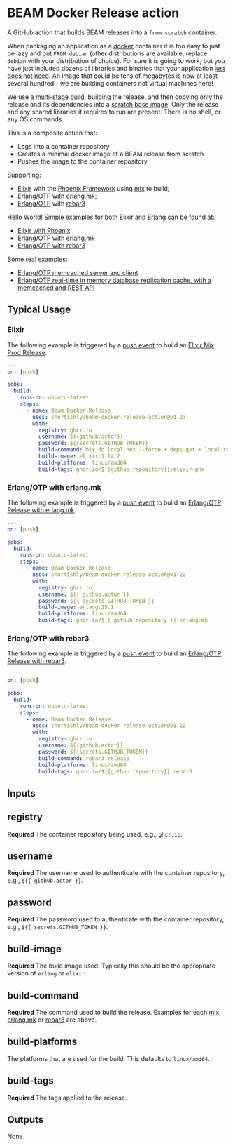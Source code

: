 # BEAM Docker Release action

A GitHub action that builds BEAM releases into a `from scratch`
container.

When packaging an application as a [docker][docker-com] container it
is too easy to just be lazy and put `FROM debian` (other distributions
are available, replace `debian` with your distribution of choice). For
sure it is going to work, but you have just included dozens of
libraries and binaries that your application [just does not
need][dockerfile-best-practices]. An image that could be tens of
megabytes is now at least several hundred - we are building containers
not virtual machines here!

We use a [multi-stage build][docker-building-multi-stage], building
the release, and then copying only the release and its dependencies
into a [scratch base image][baseimages-scratch]. Only the release and
any shared libraries it requires to run are present. There is no
shell, or any OS commands.

This is a composite action that:
- Logs into a container repository
- Creates a minimal docker image of a BEAM release from scratch
- Pushes the image to the container repository

Supporting:
- [Elixir][elixir] with the [Phoenix Framework][phoenix] using [mix][mix] to build;
- [Erlang/OTP][erlang] with [erlang.mk][erlang-mk];
- [Erlang/OTP][erlang] with [rebar3][rebar3]

Hello World! Simple examples for both Elixir and Erlang can be found at:
- [Elixir with Phoenix][hello-world-elixir-phx]
- [Erlang/OTP with erlang.mk][hello-world-erlang-mk]
- [Erlang/OTP with rebar3][hello-world-rebar3]

Some real examples:
- [Erlang/OTP memcached server and client][mcd]
- [Erlang/OTP real-time in memory database replication cache, with a memcached and REST API][pgec]

## Typical Usage

### Elixir

The following example is triggered by a [push
event][github-workflow-push-event] to build an [Elixir Mix
Prod Release][mix-release].

```yaml
---
on: [push]

jobs:
  build:
    runs-on: ubuntu-latest
    steps:
      - name: Beam Docker Release
        uses: shortishly/beam-docker-release-action@v1.23
        with:
          registry: ghcr.io
          username: ${{github.actor}}
          password: ${{secrets.GITHUB_TOKEN}}
          build-command: mix do local.hex --force + deps.get + local.rebar --force + compile + assets.deploy + phx.digest + release --overwrite
          build-image: elixir:1.14.2
          build-platforms: linux/amd64
          build-tags: ghcr.io/${{github.repository}}:elixir-phx
```

### Erlang/OTP with erlang.mk


The following example is triggered by a [push
event][github-workflow-push-event] to build an [Erlang/OTP Release with erlang.mk][erlang-mk-release].


```yaml
---
on: [push]

jobs:
  build:
    runs-on: ubuntu-latest
    steps:
      - name: Beam Docker Release
        uses: shortishly/beam-docker-release-action@v1.22
        with:
          registry: ghcr.io
          username: ${{ github.actor }}
          password: ${{ secrets.GITHUB_TOKEN }}
          build-image: erlang:25.1
          build-platforms: linux/amd64
          build-tags: ghcr.io/${{ github.repository }}:erlang.mk
```


### Erlang/OTP with rebar3


The following example is triggered by a [push
event][github-workflow-push-event] to build an [Erlang/OTP Release with rebar3][rebar3].


```yaml
---
on: [push]

jobs:
  build:
    runs-on: ubuntu-latest
    steps:
      - name: Beam Docker Release
        uses: shortishly/beam-docker-release-action@v1.22
        with:
          registry: ghcr.io
          username: ${{github.actor}}
          password: ${{secrets.GITHUB_TOKEN}}
          build-command: rebar3 release
          build-platforms: linux/amd64
          build-tags: ghcr.io/${{github.repository}}:rebar3
```



## Inputs

## registry

**Required** The container repository being used, e.g., `ghcr.io`.

## username

**Required** The username used to authenticate with the container
  repository, e.g., `${{ github.actor }}`.

## password

**Required** The password used to authenticate with the container
  repository, e.g., `${{ secrets.GITHUB_TOKEN }}`.
  
## build-image

**Required** The build image used. Typically this should be the
appropriate version of `erlang` or `elixir`.

## build-command

**Required** The command used to build the release. Examples for each
[mix][mix], [erlang.mk][erlang-mk] or [rebar3][rebar3] are above.

## build-platforms

The platforms that are used for the build. This defaults to
`linux/amd64`.

## build-tags

**Required** The tags applied to the release.

## Outputs

None.

[baseimages-scratch]: https://docs.docker.com/engine/userguide/eng-image/baseimages/
[docker-building-multi-stage]: https://docs.docker.com/build/building/multi-stage/
[docker-com]: https://www.docker.com
[dockerfile-best-practices]: https://docs.docker.com/engine/userguide/eng-image/dockerfile_best-practices
[elixir]: https://elixir-lang.org
[erlang-mk-release]: https://erlang.mk/guide/relx.html
[erlang-mk]: https://erlang.mk
[erlang]: https://www.erlang.org
[github-workflow-push-event]: https://docs.github.com/en/actions/using-workflows/events-that-trigger-workflows#push
[hello-world-elixir-phx]: https://github.com/shortishly/hello_world/tree/elixir-phx
[hello-world-erlang-mk]: https://github.com/shortishly/hello_world/tree/erlang-mk
[hello-world-rebar3]: https://github.com/shortishly/hello_world/tree/rebar3
[mcd]: https://github.com/shortishly/mcd/blob/main/.github/workflows/release.yml
[mix-release]: https://hexdocs.pm/mix/1.14/Mix.Tasks.Release.html
[mix]: https://elixir-lang.org/getting-started/mix-otp/introduction-to-mix.html
[pgec]: https://github.com/shortishly/pgec/blob/main/.github/workflows/release.yml
[phoenix]: https://www.phoenixframework.org
[rebar3]: https://rebar3.org

